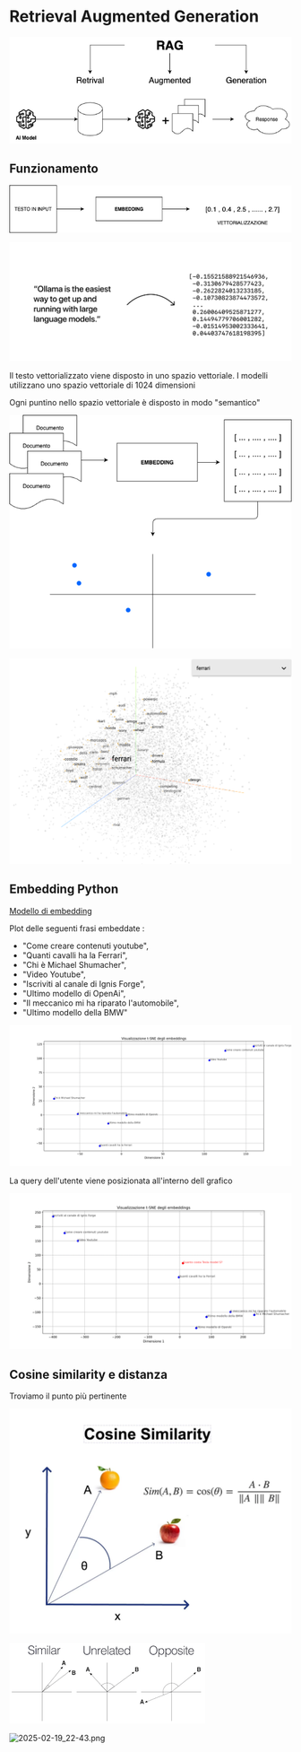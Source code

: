 # Retrieval Augmented Generation


![rag.png](/rag.png)


## Funzionamento


![vettorializzazione.png](/vettorializzazione.png)

![what-are-embeddings.svg](/what-are-embeddings.svg)

Il testo vettorializzato viene disposto in uno spazio vettoriale.
I modelli utilizzano uno spazio vettoriale di 1024 dimensioni

Ogni puntino nello spazio vettoriale è disposto in modo "semantico"

![rag-plot.png](/rag-plot.png)

![2025-02-19_17-55.png](/2025-02-19_17-55.png)

## Embedding Python

[Modello di embedding](https://huggingface.co/BAAI/bge-m3)

Plot delle seguenti frasi embeddate : 
- "Come creare contenuti youtube",
- "Quanti cavalli ha la Ferrari",
- "Chi è Michael Shumacher",
- "Video Youtube",
- "Iscriviti al canale di Ignis Forge",
- "Ultimo modello di OpenAi",
- "Il meccanico mi ha riparato l'automobile",
- "Ultimo modello della BMW"

![2025-02-19_18-42.png](/2025-02-19_18-42.png)

La query dell'utente viene posizionata all'interno dell grafico 

![2025-02-19_22-25.png](/2025-02-19_22-25.png)

## Cosine similarity e distanza

Troviamo il punto più pertinente

![cosine-similarity.webp](/cosine-similarity.webp)

![download.png](/cosine-similarity-sample.png)

![2025-02-19_22-43.png](/ollama_rag/2025-02-19_22-43.png)

